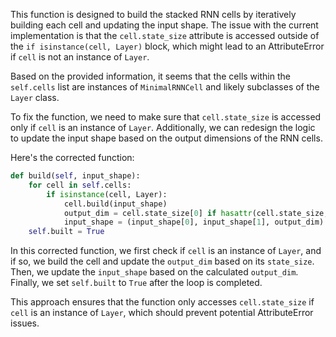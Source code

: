 This function is designed to build the stacked RNN cells by iteratively building each cell and updating the input shape. The issue with the current implementation is that the `cell.state_size` attribute is accessed outside of the `if isinstance(cell, Layer)` block, which might lead to an AttributeError if `cell` is not an instance of `Layer`.

Based on the provided information, it seems that the cells within the `self.cells` list are instances of `MinimalRNNCell` and likely subclasses of the `Layer` class.

To fix the function, we need to make sure that `cell.state_size` is accessed only if `cell` is an instance of `Layer`. Additionally, we can redesign the logic to update the input shape based on the output dimensions of the RNN cells.

Here's the corrected function:

```python
def build(self, input_shape):
    for cell in self.cells:
        if isinstance(cell, Layer):
            cell.build(input_shape)
            output_dim = cell.state_size[0] if hasattr(cell.state_size, '__len__') else cell.state_size
            input_shape = (input_shape[0], input_shape[1], output_dim)
    self.built = True
```

In this corrected function, we first check if `cell` is an instance of `Layer`, and if so, we build the cell and update the `output_dim` based on its `state_size`. Then, we update the `input_shape` based on the calculated `output_dim`. Finally, we set `self.built` to `True` after the loop is completed.

This approach ensures that the function only accesses `cell.state_size` if `cell` is an instance of `Layer`, which should prevent potential AttributeError issues.
